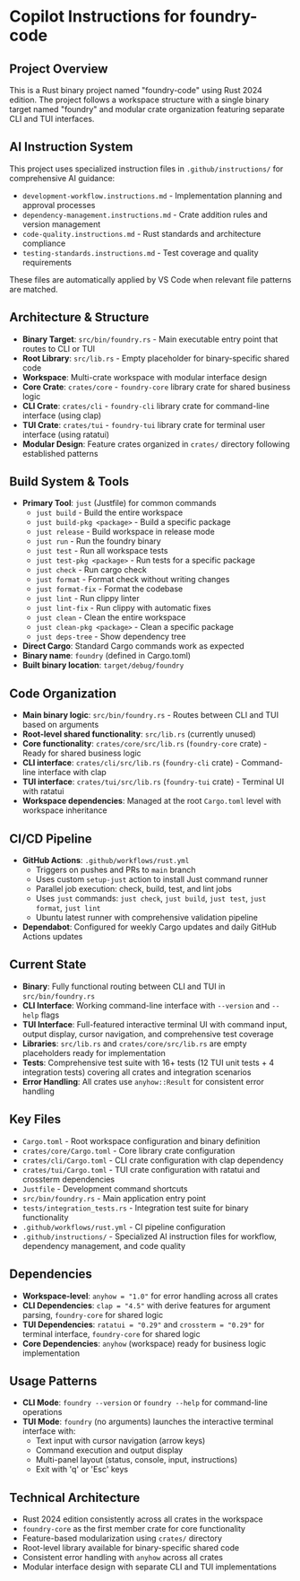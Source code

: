 # Copilot Instructions for foundry-code

## Project Overview
This is a Rust binary project named "foundry-code" using Rust 2024 edition. The project follows a workspace structure with a single binary target named "foundry" and modular crate organization featuring separate CLI and TUI interfaces.

## AI Instruction System
This project uses specialized instruction files in `.github/instructions/` for comprehensive AI guidance:
- `development-workflow.instructions.md` - Implementation planning and approval processes
- `dependency-management.instructions.md` - Crate addition rules and version management
- `code-quality.instructions.md` - Rust standards and architecture compliance
- `testing-standards.instructions.md` - Test coverage and quality requirements

These files are automatically applied by VS Code when relevant file patterns are matched.

## Architecture & Structure
- **Binary Target**: `src/bin/foundry.rs` - Main executable entry point that routes to CLI or TUI
- **Root Library**: `src/lib.rs` - Empty placeholder for binary-specific shared code
- **Workspace**: Multi-crate workspace with modular interface design
- **Core Crate**: `crates/core` - `foundry-core` library crate for shared business logic
- **CLI Crate**: `crates/cli` - `foundry-cli` library crate for command-line interface (using clap)
- **TUI Crate**: `crates/tui` - `foundry-tui` library crate for terminal user interface (using ratatui)
- **Modular Design**: Feature crates organized in `crates/` directory following established patterns

## Build System & Tools
- **Primary Tool**: `just` (Justfile) for common commands
  - `just build` - Build the entire workspace
  - `just build-pkg <package>` - Build a specific package
  - `just release` - Build workspace in release mode
  - `just run` - Run the foundry binary
  - `just test` - Run all workspace tests
  - `just test-pkg <package>` - Run tests for a specific package
  - `just check` - Run cargo check
  - `just format` - Format check without writing changes
  - `just format-fix` - Format the codebase
  - `just lint` - Run clippy linter
  - `just lint-fix` - Run clippy with automatic fixes
  - `just clean` - Clean the entire workspace
  - `just clean-pkg <package>` - Clean a specific package
  - `just deps-tree` - Show dependency tree
- **Direct Cargo**: Standard Cargo commands work as expected
- **Binary name**: `foundry` (defined in Cargo.toml)
- **Built binary location**: `target/debug/foundry`

## Code Organization
- **Main binary logic**: `src/bin/foundry.rs` - Routes between CLI and TUI based on arguments
- **Root-level shared functionality**: `src/lib.rs` (currently unused)
- **Core functionality**: `crates/core/src/lib.rs` (`foundry-core` crate) - Ready for shared business logic
- **CLI interface**: `crates/cli/src/lib.rs` (`foundry-cli` crate) - Command-line interface with clap
- **TUI interface**: `crates/tui/src/lib.rs` (`foundry-tui` crate) - Terminal UI with ratatui
- **Workspace dependencies**: Managed at the root `Cargo.toml` level with workspace inheritance

## CI/CD Pipeline
- **GitHub Actions**: `.github/workflows/rust.yml`
  - Triggers on pushes and PRs to `main` branch
  - Uses custom `setup-just` action to install Just command runner
  - Parallel job execution: check, build, test, and lint jobs
  - Uses `just` commands: `just check`, `just build`, `just test`, `just format`, `just lint`
  - Ubuntu latest runner with comprehensive validation pipeline
- **Dependabot**: Configured for weekly Cargo updates and daily GitHub Actions updates

## Current State
- **Binary**: Fully functional routing between CLI and TUI in `src/bin/foundry.rs`
- **CLI Interface**: Working command-line interface with `--version` and `--help` flags
- **TUI Interface**: Full-featured interactive terminal UI with command input, output display, cursor navigation, and comprehensive test coverage
- **Libraries**: `src/lib.rs` and `crates/core/src/lib.rs` are empty placeholders ready for implementation
- **Tests**: Comprehensive test suite with 16+ tests (12 TUI unit tests + 4 integration tests) covering all crates and integration scenarios
- **Error Handling**: All crates use `anyhow::Result` for consistent error handling

## Key Files
- `Cargo.toml` - Root workspace configuration and binary definition
- `crates/core/Cargo.toml` - Core library crate configuration
- `crates/cli/Cargo.toml` - CLI crate configuration with clap dependency
- `crates/tui/Cargo.toml` - TUI crate configuration with ratatui and crossterm dependencies
- `Justfile` - Development command shortcuts
- `src/bin/foundry.rs` - Main application entry point
- `tests/integration_tests.rs` - Integration test suite for binary functionality
- `.github/workflows/rust.yml` - CI pipeline configuration
- `.github/instructions/` - Specialized AI instruction files for workflow, dependency management, and code quality

## Dependencies
- **Workspace-level**: `anyhow = "1.0"` for error handling across all crates
- **CLI Dependencies**: `clap = "4.5"` with derive features for argument parsing, `foundry-core` for shared logic
- **TUI Dependencies**: `ratatui = "0.29"` and `crossterm = "0.29"` for terminal interface, `foundry-core` for shared logic
- **Core Dependencies**: `anyhow` (workspace) ready for business logic implementation

## Usage Patterns
- **CLI Mode**: `foundry --version` or `foundry --help` for command-line operations
- **TUI Mode**: `foundry` (no arguments) launches the interactive terminal interface with:
  - Text input with cursor navigation (arrow keys)
  - Command execution and output display
  - Multi-panel layout (status, console, input, instructions)
  - Exit with 'q' or 'Esc' keys

## Technical Architecture
- Rust 2024 edition consistently across all crates in the workspace
- `foundry-core` as the first member crate for core functionality
- Feature-based modularization using `crates/` directory
- Root-level library available for binary-specific shared code
- Consistent error handling with `anyhow` across all crates
- Modular interface design with separate CLI and TUI implementations
